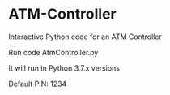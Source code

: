 # ATM-Controller

Interactive Python code for an ATM Controller

Run code AtmController.py

It will run in Python 3.7.x versions

Default PIN: 1234